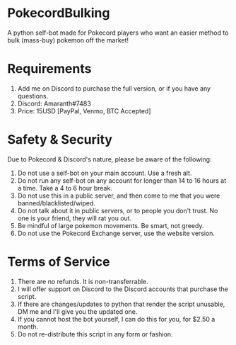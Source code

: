 # PokecordBulking
A python self-bot made for Pokecord players who want an easier method to bulk (mass-buy) pokemon off the market!

# Requirements
1. Add me on Discord to purchase the full version, or if you have any questions.
2. Discord: Amaranth#7483
3. Price: 15USD [PayPal, Venmo, BTC Accepted]

# Safety & Security
Due to Pokecord & Discord's nature, please be aware of the following:

1. Do not use a self-bot on your main account. Use a fresh alt.
2. Do not run any self-bot on any account for longer than 14 to 16 hours at a time. Take a 4 to 6 hour break.
3. Do not use this in a public server, and then come to me that you were banned/blacklisted/wiped.
4. Do not talk about it in public servers, or to people you don't trust. No one is your friend, they will rat you out.
5. Be mindful of large pokemon movements. Be smart, not greedy.
6. Do not use the Pokecord Exchange server, use the website version.

# Terms of Service

1. There are no refunds. It is non-transferrable.
2. I will offer support on Discord to the Discord accounts that purchase the script.
3. If there are changes/updates to python that render the script unusable, DM me and I'll give you the updated one.
4. If you cannot host the bot yourself, I can do this for you, for $2.50 a month.
5. Do not re-distribute this script in any form or fashion.
